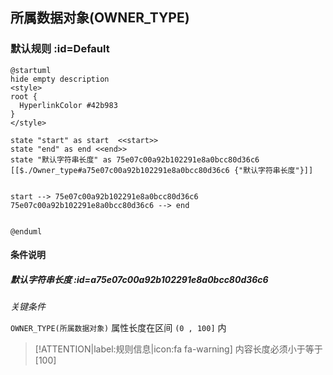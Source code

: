 ## 所属数据对象(OWNER_TYPE) <!-- {docsify-ignore-all} -->

   

### 默认规则 :id=Default

```plantuml
@startuml
hide empty description
<style>
root {
  HyperlinkColor #42b983
}
</style>

state "start" as start  <<start>>
state "end" as end <<end>>
state "默认字符串长度" as 75e07c00a92b102291e8a0bcc80d36c6 [[$./Owner_type#a75e07c00a92b102291e8a0bcc80d36c6 {"默认字符串长度"}]]


start --> 75e07c00a92b102291e8a0bcc80d36c6 
75e07c00a92b102291e8a0bcc80d36c6 --> end 


@enduml
```

#### 条件说明

##### 默认字符串长度 :id=a75e07c00a92b102291e8a0bcc80d36c6


*关键条件*


`OWNER_TYPE(所属数据对象)` 属性长度在区间 `(0 , 100]` 内

> [!ATTENTION|label:规则信息|icon:fa fa-warning]
> 内容长度必须小于等于[100]







